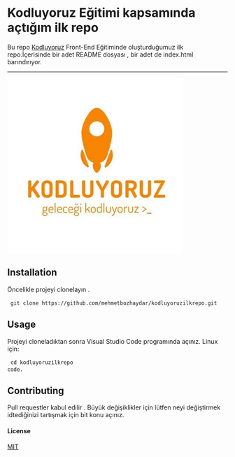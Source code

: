 # Kodluyoruz Eğitimi kapsamında açtığım ilk repo

Bu repo [Kodluyoruz](https://kodluyoruz.org) Front-End Eğitiminde oluşturduğumuz ilk repo.İçerisinde bir adet README dosyası , bir adet de index.html barındırıyor.

----------------------------------------------------------------

![Lorem Picsum Görsel](https://raw.githubusercontent.com/Kodluyoruz/taskforce/git/git/markdown-nedir-nasil-kullaniriz-/figures/kodluyoruz_logo.jpg)

## Installation


Öncelikle projeyi clonelayın .

```
 git clone https://github.com/mehmetbozhaydar/kodluyoruzilkrepo.git
```
## Usage

Projeyi cloneladıktan sonra Visual Studio Code programında açınız.
Linux için:

```linux
 cd kodluyoruzilkrepo
code.
```

## Contributing

Pull requestler kabul edilir . Büyük değişiklikler için lütfen neyi değiştirmek idtediğinizi tartışmak için bit konu açınız.

#### License
[MIT](https://choosealicense.com/licenses/mit/)